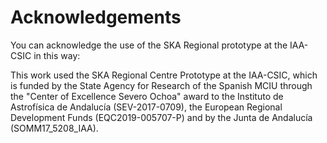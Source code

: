 # Acknowledgements

You can acknowledge the use of the SKA Regional prototype at the IAA-CSIC in this way:

This work used the SKA Regional Centre Prototype at the IAA-CSIC, which is funded by the State Agency for Research of the Spanish MCIU through the "Center of Excellence Severo Ochoa" award to the Instituto de Astrofísica de Andalucía (SEV-2017-0709), the European Regional Development Funds (EQC2019-005707-P) and by the Junta de Andalucía (SOMM17_5208_IAA).

